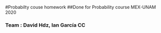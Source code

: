 #Probabilty couse homework
##Done for Probability course MEX-UNAM 2020
### Team : David Hdz, Ian García CC
